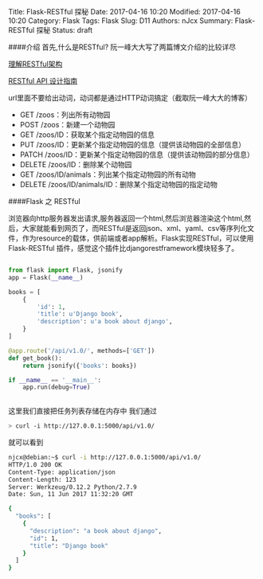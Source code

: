 Title: Flask-RESTful 探秘
Date: 2017-04-16 10:20
Modified: 2017-04-16 10:20
Category: Flask
Tags: Flask
Slug: D11
Authors: nJcx
Summary: Flask-RESTful 探秘
Status: draft

####介绍
首先,什么是RESTful? 阮一峰大大写了两篇博文介绍的比较详尽

[理解RESTful架构](http://www.ruanyifeng.com/blog/2011/09/restful)

[RESTful API 设计指南](http://www.ruanyifeng.com/blog/2014/05/restful_api.html)

url里面不要给出动词，动词都是通过HTTP动词搞定（截取阮一峰大大的博客）

- GET /zoos：列出所有动物园
- POST /zoos：新建一个动物园
- GET /zoos/ID：获取某个指定动物园的信息
- PUT /zoos/ID：更新某个指定动物园的信息（提供该动物园的全部信息）
- PATCH /zoos/ID：更新某个指定动物园的信息（提供该动物园的部分信息）
- DELETE /zoos/ID：删除某个动物园
- GET /zoos/ID/animals：列出某个指定动物园的所有动物
- DELETE /zoos/ID/animals/ID：删除某个指定动物园的指定动物

####Flask 之 RESTful

浏览器向http服务器发出请求,服务器返回一个html,然后浏览器渲染这个html,然后，大家就能看到网页了，而RESTful是返回json、xml、yaml、csv等序列化文件，作为resource的载体，供前端或者app解析。Flask实现RESTful，可以使用Flask-RESTful 插件，感觉这个插件比djangorestframework模块轻多了。


```python

from flask import Flask, jsonify
app = Flask(__name__)

books = [
    {
        'id': 1,
        'title': u'Django book',
        'description': u'a book about django',
    }
]

@app.route('/api/v1.0/', methods=['GET'])
def get_book():
    return jsonify({'books': books})

if __name__ == '__main__':
    app.run(debug=True)
    
```
这里我们直接把任务列表存储在内存中
我们通过
```bash
> curl -i http://127.0.0.1:5000/api/v1.0/

```
就可以看到

```bash
njcx@debian:~$ curl -i http://127.0.0.1:5000/api/v1.0/
HTTP/1.0 200 OK
Content-Type: application/json
Content-Length: 123
Server: Werkzeug/0.12.2 Python/2.7.9
Date: Sun, 11 Jun 2017 11:32:20 GMT

{
  "books": [
    {
      "description": "a book about django", 
      "id": 1, 
      "title": "Django book"
    }
  ]
}
```

